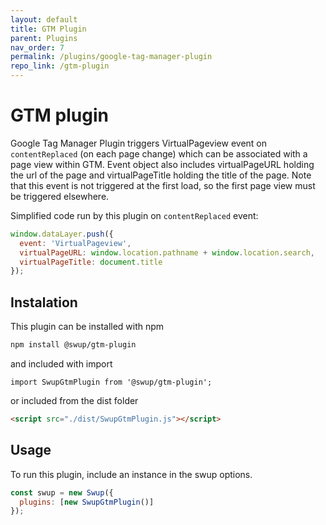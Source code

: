 ```yaml
---
layout: default
title: GTM Plugin
parent: Plugins
nav_order: 7
permalink: /plugins/google-tag-manager-plugin
repo_link: /gtm-plugin
---
```


# GTM plugin
Google Tag Manager Plugin triggers VirtualPageview event on `contentReplaced` (on each page change) which can be associated with a page view within GTM.
Event object also includes virtualPageURL holding the url of the page and virtualPageTitle holding the title of the page.
Note that this event is not triggered at the first load, so the first page view must be triggered elsewhere.

Simplified code run by this plugin on `contentReplaced` event:

```javascript
window.dataLayer.push({
  event: 'VirtualPageview',
  virtualPageURL: window.location.pathname + window.location.search,
  virtualPageTitle: document.title
});
```

## Instalation
This plugin can be installed with npm

```bash
npm install @swup/gtm-plugin
```

and included with import

```shell
import SwupGtmPlugin from '@swup/gtm-plugin';
```

or included from the dist folder

```html
<script src="./dist/SwupGtmPlugin.js"></script>
```

## Usage

To run this plugin, include an instance in the swup options.

```javascript
const swup = new Swup({
  plugins: [new SwupGtmPlugin()]
});
```

